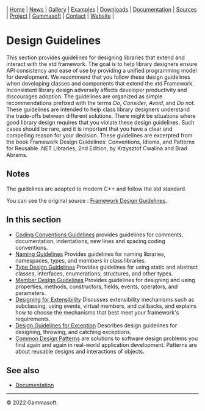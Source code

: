 | [Home](home.md) | [News](news.md) | [Gallery](gallery.md) | [Examples](examples.md) | [Downloads](downloads.md) | [Documentation](documentation.md) | [Sources](https://github.com/gammasoft71/xtd) | [Project](https://sourceforge.net/projects/xtdpro/) | [Gammasoft](gammasoft.md)  | [Contact](contact.md) | [Website](https://gammasoft71.wixsite.com/xtdpro) |

# Design Guidelines

This section provides guidelines for designing libraries that extend and interact with the xtd framework. 
The goal is to help library designers ensure API consistency and ease of use by providing a unified programming model for development.
We recommend that you follow these design guidelines when developing classes and components that extend the xtd Framework. 
Inconsistent library design adversely affects developer productivity and discourages adoption. 
The guidelines are organized as simple recommendations prefixed with the terms *Do*, *Consider*, *Avoid*, and *Do not*.
These guidelines are intended to help class library designers understand the trade-offs between different solutions. 
There might be situations where good library design requires that you violate these design guidelines.
Such cases should be rare, and it is important that you have a clear and compelling reason for your decision.
These guidelines are excerpted from the book Framework Design Guidelines:
Conventions, Idioms, and Patterns for Reusable .NET Libraries, 2nd Edition, by Krzysztof Cwalina and Brad Abrams.

## Notes

The guidelines are adapted to modern C++ and follow the std standard.

You can see the original source : [Framework Design Guidelines](https://docs.microsoft.com/en-us/dotnet/standard/design-guidelines).

## In this section

* [Coding Conventions Guidelines](coding_conventions_guidelines.md) provides guidelines for comments, documentation, indentations, new lines and spacing coding conventions.
* [Naming Guidelines](naming_guidelines.md) Provides guidelines for naming libraries, namespaces, types, and members in class libraries.
* [Type Design Guidelines](type_design_guidelines.md) Provides guidelines for using static and abstract classes, interfaces, enumerations, structures, and other types.
* [Member Design Guidelines](member_design_guidelines.md) Provides guidelines for designing and using properties, methods, constructors, fields, events, operators, and parameters.
* [Designing for Extensibility](designing_for_extensibility.md) Discusses extensibility mechanisms such as subclassing, using events, virtual members, and callbacks, and explains how to choose the mechanisms that best meet your framework's requirements.
* [Design Guidelines for Exception](design_guidelines_for_exception.md) Describes design guidelines for designing, throwing, and catching exceptions.
* [Common Design Patterns](common_design_patterns.md) are solutions to software design problems you find again and again in real-world application development. Patterns are about reusable designs and interactions of objects.

## See also

* [Documentation](documentation.md)

______________________________________________________________________________________________

© 2022 Gammasoft.

